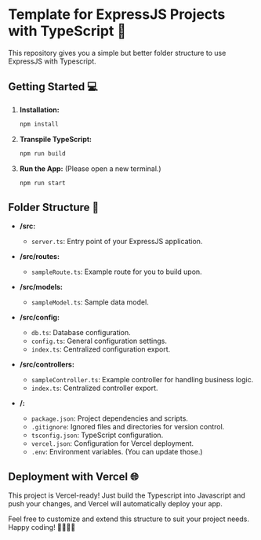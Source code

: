 # Template for ExpressJS Projects with TypeScript 🚀

This repository gives you a simple but better folder structure to use ExpressJS with Typescript.

## Getting Started 💻

1. **Installation:**
   ```bash
   npm install
2. **Transpile TypeScript:**

    ```bash
    npm run build
3. **Run the App:** (Please open a new terminal.)
    ```bash
    npm run start
## Folder Structure 📂

- **/src:**
  - `server.ts`: Entry point of your ExpressJS application.
- **/src/routes:**
  - `sampleRoute.ts`: Example route for you to build upon.
- **/src/models:**
  - `sampleModel.ts`: Sample data model.
- **/src/config:**
  - `db.ts`: Database configuration.
  - `config.ts`: General configuration settings.
  - `index.ts`: Centralized configuration export.

- **/src/controllers:**
  - `sampleController.ts`: Example controller for handling business logic.
  - `index.ts`: Centralized controller export.
- **/:**
  - `package.json`: Project dependencies and scripts.
  - `.gitignore`: Ignored files and directories for version control.
  - `tsconfig.json`: TypeScript configuration.
  - `vercel.json`: Configuration for Vercel deployment.
  - `.env`: Environment variables. (You can update those.)

## Deployment with Vercel 🌐

This project is Vercel-ready! Just build the Typescript into Javascript and push your changes, and Vercel will automatically deploy your app.

Feel free to customize and extend this structure to suit your project needs. Happy coding! 👩‍💻👨‍💻
